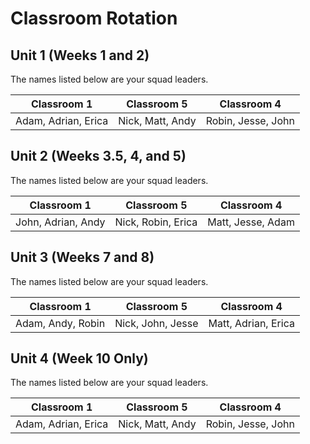 # Classroom Rotation

## Unit 1 (Weeks 1 and 2)

The names listed below are your squad leaders.

|  Classroom 1 | Classroom 5 | Classroom 4 |
|---|---|---|
| Adam, Adrian, Erica | Nick, Matt, Andy | Robin, Jesse, John |

## Unit 2 (Weeks 3.5, 4, and 5)

The names listed below are your squad leaders.

|  Classroom 1 | Classroom 5 | Classroom 4 |
|---|---|---|
| John, Adrian, Andy | Nick, Robin, Erica | Matt, Jesse, Adam |

## Unit 3 (Weeks 7 and 8)

The names listed below are your squad leaders.

|  Classroom 1 | Classroom 5 | Classroom 4 |
|---|---|---|
| Adam, Andy, Robin | Nick, John, Jesse | Matt, Adrian, Erica |

## Unit 4 (Week 10 Only)

The names listed below are your squad leaders.

|  Classroom 1 | Classroom 5 | Classroom 4 |
|---|---|---|
| Adam, Adrian, Erica | Nick, Matt, Andy | Robin, Jesse, John |

